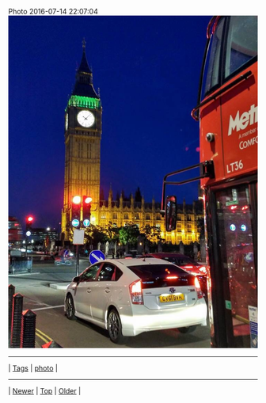 <!--
title: Photo 2016-07-14 22
date: 2020-06-28T15:00:41.493Z
tags: photo
-->











Photo 2016-07-14 22:07:04
![](147414034987-0.jpg)

<!--BOTTOM-POST-NAVIGATION-->
---

| [Tags](tags.md) | [photo](tag-photo.md) |

---

| [Newer](147279913707.md) | [Top](index.md) | [Older](147501198112.md) |